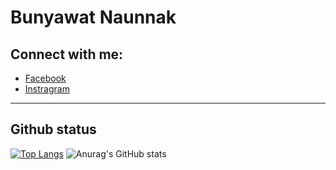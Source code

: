# Bunyawat Naunnak

## Connect with me:

- [Facebook](https://www.facebook.com/bunyawat4263/)
- [Instragram](https://www.instagram.com/plzcallmegame/)

---
## Github status

[![Top Langs](https://github-readme-stats.vercel.app/api/top-langs/?username=bunnybunbun37204&hide=HTML,C%23,ShaderLab,HLSL&langs_count=3&theme=tokyonight)](https://github.com/anuraghazra/github-readme-stats)
![Anurag's GitHub stats](https://github-readme-stats.vercel.app/api?username=bunnybunbun37204&show_icons=true&theme=tokyonight)


